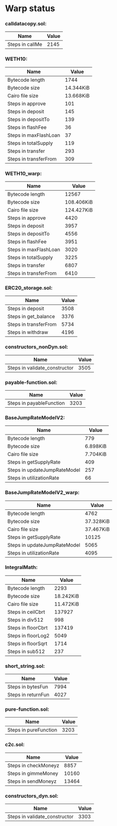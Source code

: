 # Warp status
### calldatacopy.sol:
| Name | Value |
| ----------- | ----------- |
| Steps in callMe | 2145 |
### WETH10:
| Name | Value |
| ----------- | ----------- |
| Bytecode length | 1744 |
| Bytecode size | 14.344KiB |
| Cairo file size | 13.668KiB |
| Steps in approve | 101 |
| Steps in deposit | 145 |
| Steps in depositTo | 139 |
| Steps in flashFee | 36 |
| Steps in maxFlashLoan | 37 |
| Steps in totalSupply | 119 |
| Steps in transfer | 293 |
| Steps in transferFrom | 309 |
### WETH10_warp:
| Name | Value |
| ----------- | ----------- |
| Bytecode length | 12567 |
| Bytecode size | 108.406KiB |
| Cairo file size | 124.427KiB |
| Steps in approve | 4420 |
| Steps in deposit | 3957 |
| Steps in depositTo | 4556 |
| Steps in flashFee | 3951 |
| Steps in maxFlashLoan | 3020 |
| Steps in totalSupply | 3225 |
| Steps in transfer | 6807 |
| Steps in transferFrom | 6410 |
### ERC20_storage.sol:
| Name | Value |
| ----------- | ----------- |
| Steps in deposit | 3508 |
| Steps in get_balance | 3376 |
| Steps in transferFrom | 5734 |
| Steps in withdraw | 4196 |
### constructors_nonDyn.sol:
| Name | Value |
| ----------- | ----------- |
| Steps in validate_constructor | 3505 |
### payable-function.sol:
| Name | Value |
| ----------- | ----------- |
| Steps in payableFunction | 3203 |
### BaseJumpRateModelV2:
| Name | Value |
| ----------- | ----------- |
| Bytecode length | 779 |
| Bytecode size | 6.898KiB |
| Cairo file size | 7.704KiB |
| Steps in getSupplyRate | 409 |
| Steps in updateJumpRateModel | 257 |
| Steps in utilizationRate | 66 |
### BaseJumpRateModelV2_warp:
| Name | Value |
| ----------- | ----------- |
| Bytecode length | 4762 |
| Bytecode size | 37.328KiB |
| Cairo file size | 37.467KiB |
| Steps in getSupplyRate | 10125 |
| Steps in updateJumpRateModel | 5065 |
| Steps in utilizationRate | 4095 |
### IntegralMath:
| Name | Value |
| ----------- | ----------- |
| Bytecode length | 2293 |
| Bytecode size | 18.242KiB |
| Cairo file size | 11.472KiB |
| Steps in ceilCbrt | 137927 |
| Steps in div512 | 998 |
| Steps in floorCbrt | 137419 |
| Steps in floorLog2 | 5049 |
| Steps in floorSqrt | 1714 |
| Steps in sub512 | 237 |
### short_string.sol:
| Name | Value |
| ----------- | ----------- |
| Steps in bytesFun | 7994 |
| Steps in returnFun | 4027 |
### pure-function.sol:
| Name | Value |
| ----------- | ----------- |
| Steps in pureFunction | 3203 |
### c2c.sol:
| Name | Value |
| ----------- | ----------- |
| Steps in checkMoneyz | 8857 |
| Steps in gimmeMoney | 10160 |
| Steps in sendMoneyz | 13464 |
### constructors_dyn.sol:
| Name | Value |
| ----------- | ----------- |
| Steps in validate_constructor | 3303 |
